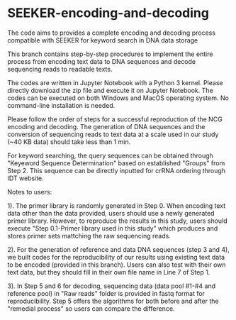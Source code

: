 # SEEKER-encoding-and-decoding
The code aims to provides a complete encoding and decoding process compatible with SEEKER for keyword search in DNA data storage


  This branch contains step-by-step procedures to implement the entire process from encoding text data to DNA sequences and decode sequencing reads to readable texts.
  
  The codes are written in Jupyter Notebook with a Python 3 kernel. Please directly download the zip file and execute it on Jupyter Notebook. The codes can be executed on both Windows and MacOS operating system. No command-line installation is needed. 
  
  Please follow the order of steps for a successful reproduction of the NCG encoding and decoding. The generation of DNA sequences and the conversion of sequencing reads to text data at a scale used in our study (~40 KB data) should take less than 1 min. 

  For keyword searching, the query sequences can be obtained through "Keyeword Sequence Determination" based on established "Groups" from Step 2. This sequence can be directly inputted for crRNA ordering through IDT website.

  Notes to users:
  
  1). The primer library is randomly generated in Step 0. When encoding text data other than the data provided, users should use a newly generated primer library. However, to reproduce the results in this study, users should execute "Step 0.1-Primer library used in this study" which produces and stores primer sets mattching the raw sequencing reads. 
  
  2). For the generation of reference and data DNA sequences (step 3 and 4), we built codes for the reproducibility of our results using existing text data to be encoded (provided in this branch). Users can also test with their own text data, but they should fill in their own file name in Line 7 of Step 1.
  
  3). In Step 5 and 6 for decoding, sequencing data (data pool #1-#4 and reference pool) in "Raw reads" folder is provided in fastq format for reproducibility. Step 5 offers the algorithms for both before and after the "remedial process" so users can compare the difference. 
  
